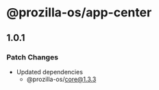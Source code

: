 # @prozilla-os/app-center

## 1.0.1

### Patch Changes

- Updated dependencies
  - @prozilla-os/core@1.3.3

